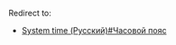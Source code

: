 Redirect to:

*   [System time (Русский)#Часовой пояс](/index.php/System_time_(%D0%A0%D1%83%D1%81%D1%81%D0%BA%D0%B8%D0%B9)#Часовой_пояс "System time (Русский)")